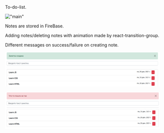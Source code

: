 To-do-list.

 !["main"](screenshots/main.png "main")​

Notes are stored in FireBase.

Adding notes/deleting notes with animation made by react-transition-group.

Different messages on success/failure on creating note.

 !["success"](https://github.com/Dmitriev-NN/ToDoList/blob/main/screenshots/success "success")

 ![error](https://github.com/Dmitriev-NN/ToDoList/blob/main/screenshots/error "error")
